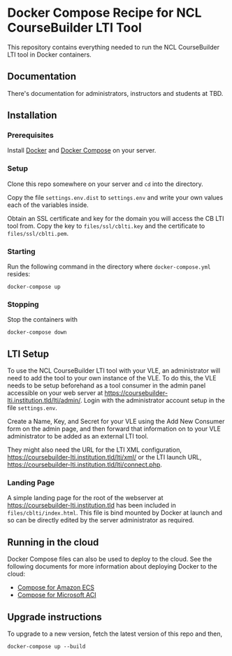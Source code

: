 # Docker Compose Recipe for NCL CourseBuilder LTI Tool

This repository contains everything needed to run the NCL CourseBuilder LTI tool in Docker containers.

## Documentation

There's documentation for administrators, instructors and students at TBD.

## Installation

### Prerequisites

Install [Docker](https://docs.docker.com/engine/install/) and [Docker Compose](https://docs.docker.com/compose/install/) on your server.

### Setup

Clone this repo somewhere on your server and `cd` into the directory.

Copy the file `settings.env.dist` to `settings.env` and write your own values each of the variables inside.

Obtain an SSL certificate and key for the domain you will access the CB LTI tool from.
Copy the key to `files/ssl/cblti.key` and the certificate to `files/ssl/cblti.pem`.

### Starting

Run the following command in the directory where `docker-compose.yml` resides:

```
docker-compose up
```

### Stopping

Stop the containers with
```
docker-compose down
```

## LTI Setup
To use the NCL CourseBuilder LTI tool with your VLE, an administrator will need to add the tool to your own instance of the VLE. To do this, the VLE needs to be setup beforehand as a tool consumer in the admin panel accessible on your web server at https://coursebuilder-lti.institution.tld/lti/admin/. Login with the administrator account setup in the file `settings.env`.

Create a Name, Key, and Secret for your VLE using the Add New Consumer form on the admin page, and then forward that information on to your VLE administrator to be added as an external LTI tool.

They might also need the URL for the LTI XML configuration, https://coursebuilder-lti.institution.tld/lti/xml/ or the LTI launch URL, https://coursebuilder-lti.institution.tld/lti/connect.php.

### Landing Page
A simple landing page for the root of the webserver at https://coursebuilder-lti.institution.tld has been included in `files/cblti/index.html`. This file is bind mounted by Docker at launch and so can be directly edited by the server administrator as required.

## Running in the cloud

Docker Compose files can also be used to deploy to the cloud. See the following documents for more information about deploying Docker to the cloud:
 - [Compose for Amazon ECS](https://docs.docker.com/engine/context/ecs-integration/)
 - [Compose for Microsoft ACI](https://docs.docker.com/engine/context/aci-integration/)

## Upgrade instructions

To upgrade to a new version, fetch the latest version of this repo and then,

```
docker-compose up --build
```
